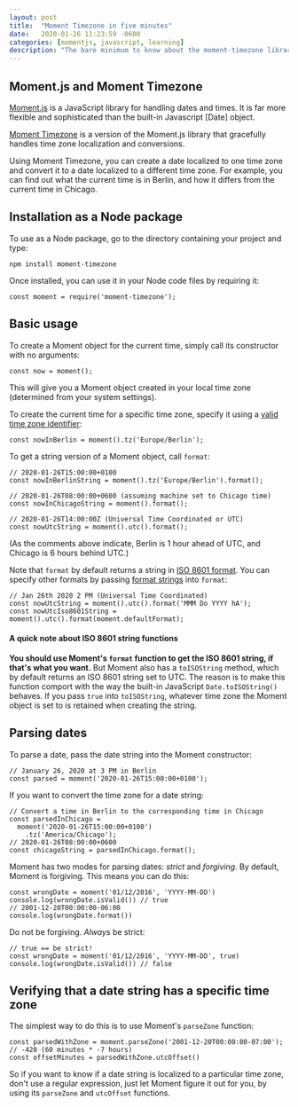 ```yaml
---
layout: post
title:  "Moment Timezone in five minutes"
date:   2020-01-26 11:23:59 -0600
categories: [momentjs, javascript, learning]
description: "The bare minimum to know about the moment-timezone library."
---
```

## Moment.js and Moment Timezone

[Moment.js](momentjs.com) is a JavaScript library for handling dates and times.
It is far more flexible and sophisticated than the built-in Javascript [Date]
object.

[Moment Timezone](https://momentjs.com/timezone/) is a version of the Moment.js
library that gracefully handles time zone localization and conversions.

Using Moment Timezone, you can create a date localized to one time zone and
convert it to a date localized to a different time zone. For example, you can
find out what the current time is in Berlin, and how it differs from the current
time in Chicago.

## Installation as a Node package

To use as a Node package, go to the directory containing your project and type:
```
npm install moment-timezone
```
Once installed, you can use it in your Node code files by requiring it:
```
const moment = require('moment-timezone');
```

## Basic usage

To create a Moment object for the current time, simply call its constructor with
no arguments:
```
const now = moment();
```
This will give you a Moment object created in your local time zone (determined
from your system settings).

To create the current time for a specific time zone, specify it using a [valid
time zone
identifier](https://en.wikipedia.org/wiki/List_of_tz_database_time_zones):
```
const nowInBerlin = moment().tz('Europe/Berlin');
```
To get a string version of a Moment object, call `format`:
```
// 2020-01-26T15:00:00+0100
const nowInBerlinString = moment().tz('Europe/Berlin').format();

// 2020-01-26T08:00:00+0600 (assuming machine set to Chicago time)
const nowInChicagoString = moment().format();

// 2020-01-26T14:00:00Z (Universal Time Coordinated or UTC)
const nowUtcString = moment().utc().format();
```
(As the comments above indicate, Berlin is 1 hour ahead of UTC,
and Chicago is 6 hours behind UTC.)

Note that `format` by default returns a string in [ISO 8601
format](https://en.wikipedia.org/wiki/ISO_8601). You can specify other formats
by passing [format strings](https://momentjs.com/docs/#/displaying/format/) into
`format`:
```
// Jan 26th 2020 2 PM (Universal Time Coordinated)
const nowUtcString = moment().utc().format('MMM Do YYYY hA');
const nowUtcIso8601String = moment().utc().format(moment.defaultFormat);
```

#### A quick note about ISO 8601 string functions
**You should use Moment's `format` function to get the ISO 8601 string, if that's
what you want.** But Moment also has a `toISOString` method, which by default
returns an ISO 8601 string set to UTC. The reason is to make this function
comport with the way the built-in JavaScript `Date.toISOString()` behaves. If
you pass `true` into `toISOString`, whatever time zone the Moment object is set
to is retained when creating the string.

## Parsing dates

To parse a date, pass the date string into the Moment constructor:
```
// January 26, 2020 at 3 PM in Berlin
const parsed = moment('2020-01-26T15:00:00+0100');
```
If you want to convert the time zone for a date string:
```
// Convert a time in Berlin to the corresponding time in Chicago
const parsedInChicago = 
  moment('2020-01-26T15:00:00+0100')
    .tz('America/Chicago');
// 2020-01-26T08:00:00+0600
const chicagoString = parsedInChicago.format();
```
Moment has two modes for parsing dates: _strict_ and _forgiving_. By default,
Moment is forgiving. This means you can do this:
```
const wrongDate = moment('01/12/2016', 'YYYY-MM-DD')
console.log(wrongDate.isValid()) // true
// 2001-12-20T00:00:00-06:00
console.log(wrongDate.format())
```
Do not be forgiving. _Always_ be strict:
```
// true == be strict!
const wrongDate = moment('01/12/2016', 'YYYY-MM-DD', true)
console.log(wrongDate.isValid()) // false
```

## Verifying that a date string has a specific time zone
The simplest way to do this is to use Moment's `parseZone` function:
```
const parsedWithZone = moment.parseZone('2001-12-20T00:00:00-07:00');
// -420 (60 minutes * -7 hours)
const offsetMinutes = parsedWithZone.utcOffset()
```
So if you want to know if a date string is localized to a particular time zone,
don't use a regular expression, just let Moment figure it out for you, by using
its `parseZone` and `utcOffset` functions.
